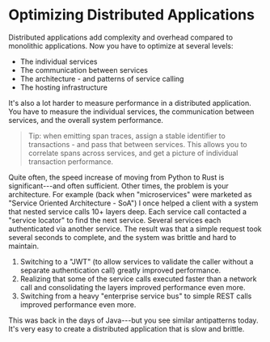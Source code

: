 # Optimizing Distributed Applications

Distributed applications add complexity and overhead compared to monolithic applications. Now you have to optimize at several levels:
- The individual services
- The communication between services
- The architecture - and patterns of service calling
- The hosting infrastructure

It's also a lot harder to measure performance in a distributed application. You have to measure the individual services, the communication between services, and the overall system performance.

> Tip: when emitting span traces, assign a stable identifier to transactions - and pass that between services. This allows you to correlate spans across services, and get a picture of individual transaction performance.

Quite often, the speed increase of moving from Python to Rust is significant---and often sufficient. Other times, the problem is your architecture. For example (back when "microservices" were marketed as "Service Oriented Architecture - SoA") I once helped a client with a system that nested service calls 10+ layers deep. Each service call contacted a "service locator" to find the next service. Several services each authenticated via another service. The result was that a simple request took several seconds to complete, and the system was brittle and hard to maintain. 

1. Switching to a "JWT" (to allow services to validate the caller without a separate authentication call) greatly improved performance.
2. Realizing that some of the service calls executed faster than a network call and consolidating the layers improved performance even more.
3. Switching from a heavy "enterprise service bus" to simple REST calls improved performance even more.

This was back in the days of Java---but you see similar antipatterns today. It's very easy to create a distributed application that is slow and brittle.